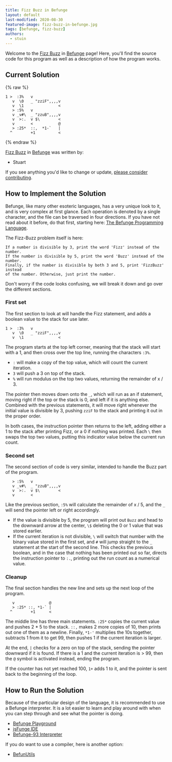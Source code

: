 ```yaml
---
title: Fizz Buzz in Befunge
layout: default
last-modified: 2020-08-30
featured-image: fizz-buzz-in-befunge.jpg
tags: [befunge, fizz-buzz]
authors:
  - stuin
---
```


Welcome to the [Fizz Buzz](https://sampleprograms.io/projects/fizz-buzz) in [Befunge](https://sampleprograms.io/languages/befunge) page! Here, you'll find the source code for this program as well as a description of how the program works.

## Current Solution

{% raw %}

```befunge
1 >  :3%   v            
   v  \0   _ "zziF",,,,v
   v  \1               <
   > :5%   v            
   v _v#\  _ "zzuB",,,,v
   v  >:.  v $\        <
   v       <           @
   > :25*  ::,  *1-`   |
  ^        +1          <
```

{% endraw %}

[Fizz Buzz](https://sampleprograms.io/projects/fizz-buzz) in [Befunge](https://sampleprograms.io/languages/befunge) was written by:

- Stuart

If you see anything you'd like to change or update, [please consider contributing](https://github.com/TheRenegadeCoder/sample-programs).

## How to Implement the Solution

Befunge, like many other esoteric languages, has a very unique look to it, and is very complex at first glance. Each operation is denoted by a single character, and the file can be traversed in four directions. If you have not read about it before, do that first, starting here: [The Befunge Programming Language][1].

The Fizz-Buzz problem itself is here:

    If a number is divisible by 3, print the word 'Fizz' instead of the number.
    If the number is divisible by 5, print the word 'Buzz' instead of the number.
    Finally, if the number is divisible by both 3 and 5, print 'FizzBuzz' instead
    of the number. Otherwise, just print the number.

Don't worry if the code looks confusing, we will break it down and go over the different sections.

### First set

The first section to look at will handle the Fizz statement, and adds a boolean value to the stack for use later.

```
1 >  :3%   v
   v  \0   _ "zziF",,,,v
   v  \1               <
```

The program starts at the top left corner, meaning that the stack will start with a 1, and then cross over the top line, running the characters `:3%`.

- `:` will make a copy of the top value, which will count the current iteration.
- `3` will push a 3 on top of the stack.
- `%` will run modulus on the top two values, returning the remainder of x / 3.

The pointer then moves down onto the `_`, which will run as an if statement, moving right if the top or the stack is 0, and left if it is anything else. Combined with the previous statements, it will move right whenever the initial value is divisible by 3, pushing `zziF` to the stack and printing it out in the proper order.

In both cases, the instruction pointer then returns to the left, adding either a 1 to the stack after printing Fizz, or a 0 if nothing was printed. Each `\` then swaps the top two values, putting this indicator value below the current run count.

### Second set

The second section of code is very similar, intended to handle the Buzz part of the program.

```
   > :5%   v
   v _v#\  _ "zzuB",,,,v
   v  >:.  v $\        <
   v       <
```

Like the previous section, `:5%` will calculate the remainder of x / 5, and the `_` will send the pointer left or right accordingly.

- If the value is divisible by 5, the program will print out `Buzz` and head to the downward arrow at the center, `\$` deleting the 0 or 1 value that was stored earlier.
- If the current iteration is not divisible, `\` will switch that number with the binary value stored in the first set, and `#` will jump straight to the `_` statement at the start of the second line. This checks the previous boolean, and in the case that nothing has been printed out so far, directs the instruction pointer to `:.`, printing out the run count as a numerical value.

### Cleanup

The final section handles the new line and sets up the next loop of the program.

```
   v               @
   > :25* ::, *1-` |
  ^        +1      <
```

The middle line has three main statements. `:25*` copies the current value and pushes 2 * 5 to the stack. `::,` makes 2 more copies of 10, then prints out one of them as a newline. Finally, `*1-'` multiplies the 10s together, subtracts 1 from it to get 99, then pushes 1 if the current iteration is larger.

At the end, `|` checks for a zero on top of the stack, sending the pointer downward if it is found. If there is a 1 and the current iteration is > 99, then the `@` symbol is activated instead, ending the program.

If the counter has not yet reached 100, `1+` adds 1 to it, and the pointer is sent back to the beginning of the loop.

[1]: https://esolangs.org/wiki/Befunge


## How to Run the Solution

Because of the particular design of the language, it is recommended to use a Befunge interpreter. It is a lot easier to learn and play around with when you can step through and see what the pointer is doing.

- [Befunge Playground][2]
- [jsFunge IDE][3]
- [Befunge-93 Interpreter][4]

If you do want to use a compiler, here is another option:

- [BefunUtils][6]

[2]: https://www.bedroomlan.org/tools/befunge-playground/#prog=hello,mode=edit
[3]: https://befunge.flogisoft.com/
[4]: http://qiao.github.io/javascript-playground/visual-befunge93-interpreter/
[6]: https://github.com/Mikescher/BefunUtils
